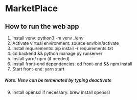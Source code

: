 # MarketPlace

## How to run the web app

1. Install venv: python3 -m venv ./env
2. Activate virtual environment: source env/bin/activate
3. Install requirements: pip install -r requirements.txt
4. cd backend && python manage.py runserver
5. Install yarn/ npm (if needed)
6. Install front-end dependencies: cd front-end && npm install 
7. Start front-end: yarn start


##### Note: Venv can be terminated by typing deactivate 
9. Install openssl if necessary: brew install openssl
